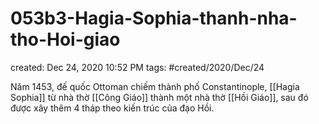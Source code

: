 ---
---

# 053b3-Hagia-Sophia-thanh-nha-tho-Hoi-giao

created: Dec 24, 2020 10:52 PM
tags: #created/2020/Dec/24

Năm 1453, đế quốc Ottoman chiếm thành phố Constantinople, [[Hagia Sophia]] từ nhà thờ [[Công Giáo]] thành một nhà thờ [[Hồi Giáo]], sau đó được xây thêm 4 tháp theo kiến trúc của đạo Hồi.